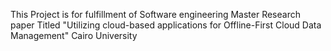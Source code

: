 This Project is for fulfillment of Software engineering Master Research paper
Titled "Utilizing cloud-based applications for Offline-First Cloud Data Management"
Cairo University
